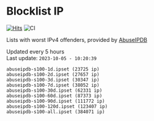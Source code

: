 # Blocklist IP

[![Hits](https://hits.seeyoufarm.com/api/count/incr/badge.svg?url=https%3A%2F%2Fgithub.com%2Fborestad%2Fblocklist-ip%2F&count_bg=%2379C83D&title_bg=%23555555&icon=&icon_color=%23E7E7E7&title=hits&edge_flat=false)](https://hits.seeyoufarm.com)  ![CI](https://img.shields.io/github/workflow/status/borestad/blocklist-ip/CI?style=flat-square)

Lists with worst IPv4 offenders, provided by [AbuseIPDB](https://www.abuseipdb.com/)

<!-- FOOTER-PLACEHOLDER -->
Updated every 5 hours<br>
Last update: `2023-10-05 - 10:20:39`
```
abuseipdb-s100-1d.ipset (23725 ip)
abuseipdb-s100-2d.ipset (27657 ip)
abuseipdb-s100-3d.ipset (30347 ip)
abuseipdb-s100-7d.ipset (38052 ip)
abuseipdb-s100-30d.ipset (62331 ip)
abuseipdb-s100-60d.ipset (87373 ip)
abuseipdb-s100-90d.ipset (111772 ip)
abuseipdb-s100-120d.ipset (123407 ip)
abuseipdb-s100-all.ipset (384071 ip)
```
